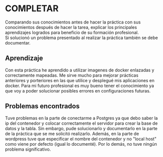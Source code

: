 # COMPLETAR  
Comparando sus conocimientos antes de hacer la práctica con sus conocimientos después de hacer la tarea, explicar los principales aprendizajes logrados para beneficio de su formación profesional.  
Si solucionó un problema presentado al realizar la práctica también se debe documentar.
## Aprendizaje
Con esta práctica he aprendido a utilizar imagenes de docker enlazadas y correctamente mapeadas. Me sirve mucho para mejorar prácticas anteriores y porteriores en las que utilice y desplegué mis aplicaciones en docker. Para mi futuro profesional es muy bueno tener el conocimiento ya que voy a poder solucionar posibles errores en configuraciones futuras.
## Problemas encontrados
Tuve problemas en la parte de conectarme a Postgres ya que debo saber la ip del contenedor y colocar correctamente el servidor para crear la base de datos y la tabla. Sin embargo, pude solucionarlo y documentarlo en la parte de la práctica que se me solicitó realizarlo. Además, en la parte de wordpress tuve que especificar el nombre del contenedor y no "local host" como viene por defecto (igual lo documenté). Por lo demás, no tuve ningún problema significativo.
